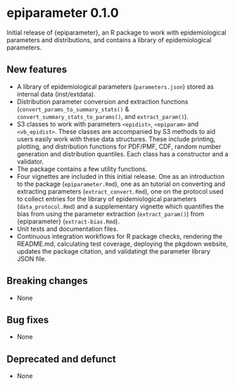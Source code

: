 # epiparameter 0.1.0

Initial release of {epiparameter}, an R package to work with epidemiological parameters and distributions, and contains a library of epidemiological parameters.

## New features

* A library of epidemiological parameters (`parameters.json`) stored as internal data (inst/extdata).
* Distribution parameter conversion and extraction functions (`convert_params_to_summary_stats()` & `convert_summary_stats_to_params()`, and `extract_param()`).
* S3 classes to work with parameters `<epidist>`, `<epiparam>` and `<vb_epidist>`. These classes are accompanied by S3 methods to aid users easily work with these data structures. These include printing, plotting, and distribution functions for PDF/PMF, CDF, random number generation and distribution quantiles. Each class has a constructor and a validator. 
* The package contains a few utility functions.
* Four vignettes are included in this initial release. One as an introduction to the package (`epiparameter.Rmd`), one as an tutorial on converting and extracting parameters (`extract_convert.Rmd`), one on the protocol used to collect entries for the library of epidemiological parameters (`data_protocol.Rmd`) and a supplementary vignette which quantifies the bias from using the parameter extraction (`extract_param()`) from {epiparameter} (`extract-bias.Rmd`).
* Unit tests and documentation files.
* Continuous integration workflows for R package checks, rendering the README.md, calculating test coverage, deploying the pkgdown website, updates the package citation, and validatingt the parameter library JSON file.

## Breaking changes

* None

## Bug fixes

* None

## Deprecated and defunct

* None

